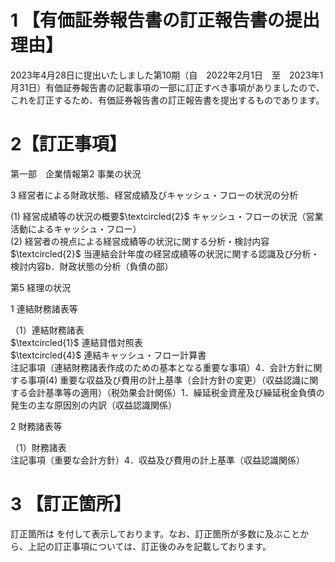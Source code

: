 # 1 【有価証券報告書の訂正報告書の提出理由】

2023年4月28日に提出いたしました第10期（自　2022年2月1日　至　2023年1月31日）有価証券報告書の記載事項の一部に訂正すべき事項がありましたので、これを訂正するため、有価証券報告書の訂正報告書を提出するものであります。

# 2【訂正事項】

第一部　企業情報第2 事業の状況

3 経営者による財政状態、経営成績及びキャッシュ・フローの状況の分析

(1) 経営成績等の状況の概要$\textcircled{2}$ キャッシュ・フローの状況（営業活動によるキャッシュ・フロー）  
(2) 経営者の視点による経営成績等の状況に関する分析・検討内容$\textcircled{2}$ 当連結会計年度の経営成績等の状況に関する認識及び分析・検討内容b．財政状態の分析（負債の部）

第5 経理の状況

1 連結財務諸表等

（1）連結財務諸表  
$\textcircled{1}$ 連結貸借対照表  
$\textcircled{4}$ 連結キャッシュ・フロー計算書  
注記事項（連結財務諸表作成のための基本となる重要な事項）4．会計方針に関する事項(4) 重要な収益及び費用の計上基準（会計方針の変更）（収益認識に関する会計基準等の適用）（税効果会計関係）1．繰延税金資産及び繰延税金負債の発生の主な原因別の内訳（収益認識関係）

2 財務諸表等

（1）財務諸表  
注記事項（重要な会計方針）4．収益及び費用の計上基準（収益認識関係）

# 3 【訂正箇所】

訂正箇所は を付して表示しております。なお、訂正箇所が多数に及ぶことから、上記の訂正事項については、訂正後のみを記載しております。